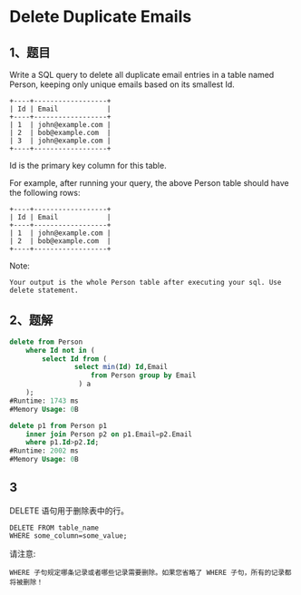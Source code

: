 # Delete Duplicate Emails

## 1、题目

Write a SQL query to delete all duplicate email entries in a table named Person, keeping only unique emails based on its smallest Id.

	+----+------------------+
	| Id | Email            |
	+----+------------------+
	| 1  | john@example.com |
	| 2  | bob@example.com  |
	| 3  | john@example.com |
	+----+------------------+

Id is the primary key column for this table.

For example, after running your query, the above Person table should have the following rows:

	+----+------------------+
	| Id | Email            |
	+----+------------------+
	| 1  | john@example.com |
	| 2  | bob@example.com  |
	+----+------------------+

Note:

	Your output is the whole Person table after executing your sql. Use delete statement.

## 2、题解

```sql
delete from Person
    where Id not in (
        select Id from (
                select min(Id) Id,Email
                    from Person group by Email
                 ) a
    );
#Runtime: 1743 ms
#Memory Usage: 0B

delete p1 from Person p1 
    inner join Person p2 on p1.Email=p2.Email 
    where p1.Id>p2.Id;
#Runtime: 2002 ms
#Memory Usage: 0B
```

## 3

DELETE 语句用于删除表中的行。

	DELETE FROM table_name
	WHERE some_column=some_value;

请注意:

	WHERE 子句规定哪条记录或者哪些记录需要删除。如果您省略了 WHERE 子句，所有的记录都将被删除！